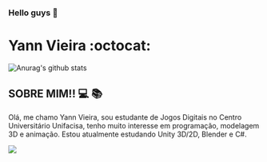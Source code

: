 ### Hello guys 👋

<!--
**Yannvieira11/Yannvieira11** is a ✨ _special_ ✨ repository because its `README.md` (this file) appears on your GitHub profile.

Here are some ideas to get you started:

- 🔭 I’m currently working on ...
- 🌱 I’m currently learning ...
- 👯 I’m looking to collaborate on ...
- 🤔 I’m looking for help with ...
- 💬 Ask me about ...
- 📫 How to reach me: ...
- 😄 Pronouns: ...
- ⚡ Fun fact: ...
-->
  # Yann Vieira :octocat:

<!--
**Yannvieira11/Yannvieira11** is a ✨ _special_ ✨ repository because its `README.md` (this file) appears on your GitHub profile.

Here are some ideas to get you started:

- 🔭 Eu gosto de café e aprender novas coisas ...
- 🌱 Atualmente estou aprendendo Python...
- 👯 Faço parte de comunidades como o Elas@Computação e Pyladies Paraíba ...
- 🤔 Eu amo trabalhar em equipe e conhecer novas pessoas.
- 💬 No meu tempo livre amo assistir Netflix, ler e conversar
- :instagram: Instagram : @thais.espinola_
- 😄 Pronomes: Ela / Dela
- ⚡ Amo uma conversa contagiante! 
-->
![Anurag's github stats](https://github-readme-stats.vercel.app/api?username=Yannvieira11&show_icons=true&theme=radical) 


## SOBRE MIM!! :computer: :books:

Olá, me chamo Yann Vieira, sou estudante de Jogos Digitais no Centro Universitário Unifacisa, tenho muito interesse em programação, modelagem 3D e animação. 
Estou atualmente estudando Unity 3D/2D, Blender e C#. 

 ![](https://github.com/Yannvieira11/YannVieira11/blob/main/https://www.google.com/url?sa=i&url=https%3A%2F%2Fwww.pinterest.com%2Fpin%2F550494754442347803%2F&psig=AOvVaw01-gBX0UExO5BARtAHhTNc&ust=1635200201345000&source=images&cd=vfe&ved=0CAgQjRxqFwoTCOiA8MuJ5PMCFQAAAAAdAAAAABAJ)
